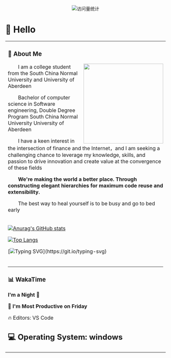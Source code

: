 

<!--
**david188888/david188888** is a ✨ _special_ ✨ repository because its `README.md` (this file) appears on your GitHub profile.

Here are some ideas to get you started:

- 🔭 I’m currently working on ...
- 🌱 I’m currently learning ...
- 👯 I’m looking to collaborate on ...
- 🤔 I’m looking for help with ...
- 💬 Ask me about ...
- 📫 How to reach me: ...
- 😄 Pronouns: ...
- ⚡ Fun fact: ...
-->
  <!-- profile logo 个人资料徽标 -->
  <div align="center">
    <img src="https://komarev.com/ghpvc/?username=sun0225SUN&label=Views&color=0e75b6&style=flat" alt="访问量统计" />
    <!--  <img src="https://visitor-badge.glitch.me/badge?page_id=sun0225SUN" alt="访客统计" /> -->
  </div>



#  🙋 Hello

<table>
<tr><td>

<!-- About me 关于我 -->
### 🤺 About Me
  
<img align="right" width="250" src="https://cdn.jsdelivr.net/gh/sun0225SUN/sun0225SUN/assets/images/hi.gif" />

<p>&emsp;&emsp;I am a college student from the South China Normal University and University of Aberdeen </p>
<p>&emsp;&emsp;Bachelor of computer science in Software engineering, Double Degree Program
  South China Normal University
  University of Aberdeen
  </p>
<p>&emsp;&emsp;I have a keen interest in the intersection of finance and the Internet，and I am  seeking a challenging chance to leverage my knowledge, skills, and passion to drive innovation and create value at the convergence of these fields</p>
<p><strong>&emsp;&emsp;We're making the world a better place. Through constructing elegant hierarchies for maximum code reuse and extensibility.</strong></p>
<p>&emsp;&emsp;The best way to heal yourself is to be busy and go to bed early</p>

</td></tr>

<tr>
<td>

[![Anurag's GitHub stats](https://github-readme-stats.vercel.app/api?username=david188888&&theme=radical)](https://github.com/anuraghazra/github-readme-stats)


[![Top Langs](https://github-readme-stats.vercel.app/api/top-langs/?username=david188888)](https://github.com/anuraghazra/github-readme-stats)

[![Typing SVG](https://readme-typing-svg.demolab.com?font=Fira+Code&pause=1000&color=DB8894E6&center=true&vCenter=true&width=435&lines=Welcome+to+the+David's+world;Enjoy+your+journey!)](https://git.io/typing-svg)
  

  
<tr><td>

<!-- wakatime 统计 -->
---
### 📊 WakaTime
  
<!--START_SECTION:waka-->
**I'm a Night 🦉** 

📅 **I'm Most Productive on Friday** 

🔥 Editors: 
VS Code        

💻 Operating System: 
windows
---

  
</td></tr>
